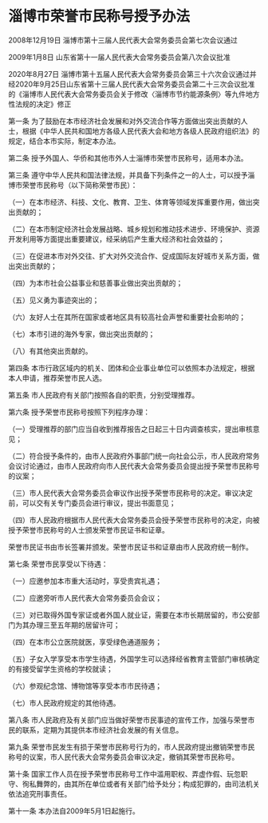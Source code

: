 # 淄博市荣誉市民称号授予办法

2008年12月19日 淄博市第十三届人民代表大会常务委员会第七次会议通过

2009年1月8日 山东省第十一届人民代表大会常务委员会第八次会议批准

2020年8月27日 淄博市第十五届人民代表大会常务委员会第三十六次会议通过并经2020年9月25日山东省第十三届人民代表大会常务委员会第二十三次会议批准的《淄博市人民代表大会常务委员会关于修改〈淄博市节约能源条例〉等九件地方性法规的决定》修正

<!-- INFO END -->

第一条 为了鼓励在本市经济社会发展和对外交流合作等方面做出突出贡献的人士，根据《中华人民共和国地方各级人民代表大会和地方各级人民政府组织法》的规定，结合本市实际，制定本办法。

第二条 授予外国人、华侨和其他市外人士淄博市荣誉市民称号，适用本办法。

第三条 遵守中华人民共和国法律法规，并具备下列条件之一的人士，可以授予淄博市荣誉市民称号（以下简称荣誉市民）：

（一）在本市经济、科技、文化、教育、卫生、体育等领域发挥重要作用，做出突出贡献的；

（二）在本市制定经济社会发展战略、城乡规划和推动技术进步、环境保护、资源开发利用等方面提出重要建议，经采纳后产生重大经济和社会效益的；

（三）在促进本市对外交往、扩大对外交流合作、促成国际友好城市关系方面，做出突出贡献的；

（四）为本市社会公益事业和慈善事业做出突出贡献的；

（五）见义勇为事迹突出的；

（六）友好人士在其所在国家或者地区具有较高社会声誉和重要社会影响的；

（七）本市引进的海外专家，做出突出贡献的；

（八）有其他突出贡献的。

第四条 本市行政区域内的机关、团体和企业事业单位可以依照本办法规定，根据本人申请，推荐荣誉市民人选。

第五条 市人民政府有关部门按照各自的职责，分别受理推荐。

第六条 授予荣誉市民称号按照下列程序办理：

（一）受理推荐的部门应当自收到推荐报告之日起三十日内调查核实，提出审核意见；

（二）符合授予条件的，由市人民政府外事部门统一向社会公示，市人民政府常务会议讨论通过，由市人民政府向市人民代表大会常务委员会提出授予荣誉市民称号的议案；

（三）市人民代表大会常务委员会审议作出授予荣誉市民称号的决定。审议决定前，可以交有关专门委员会进行审议，提出书面意见；

（四）市人民政府根据市人民代表大会常务委员会授予荣誉市民称号的决定，向被授予荣誉市民称号的人士颁发荣誉市民证书和证章。

荣誉市民证书由市长签署并颁发。荣誉市民证书和证章由市人民政府统一制作。

第七条 荣誉市民享受以下待遇：

（一）应邀参加本市重大活动时，享受贵宾礼遇；

（二）应邀旁听市人民代表大会常务委员会会议；

（三）对已取得外国专家证或者外国人就业证，需要在本市长期居留的，市公安部门为其办理三至五年期的居留许可；

（四）在本市公立医院就医，享受绿色通道服务；

（五）子女入学享受本市学生待遇，外国学生可以选择经省教育主管部门审核确定的有接受留学生资格的学校就读；

（六）参观纪念馆、博物馆等享受本市市民待遇；

（七）市人民政府规定的其他待遇。

第八条 市人民政府及有关部门应当做好荣誉市民事迹的宣传工作，加强与荣誉市民的联系，定期为其提供本市经济社会发展的有关信息。

第九条 荣誉市民发生有损于荣誉市民称号行为的，市人民政府提出撤销荣誉市民称号的议案，市人民代表大会常务委员会审议决定，撤销其荣誉市民称号。

第十条 国家工作人员在授予荣誉市民称号工作中滥用职权、弄虚作假、玩忽职守、徇私舞弊的，由其所在单位或者有关部门给予处分；构成犯罪的，由司法机关依法追究刑事责任。

第十一条 本办法自2009年5月1日起施行。